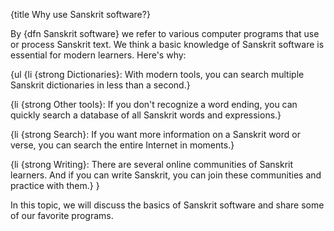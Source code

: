 {title Why use Sanskrit software?}

By {dfn Sanskrit software} we refer to various computer programs that use or
process Sanskrit text. We think a basic knowledge of Sanskrit software is
essential for modern learners. Here's why:

{ul
{li {strong Dictionaries}: With modern tools, you can search multiple Sanskrit
dictionaries in less than a second.}

{li {strong Other tools}: If you don't recognize a word ending, you can quickly
search a database of all Sanskrit words and expressions.}

{li {strong Search}: If you want more information on a Sanskrit word or verse,
you can search the entire Internet in moments.}

{li {strong Writing}: There are several online communities of Sanskrit
learners.  And if you can write Sanskrit, you can join these communities and
practice with them.}
}

In this topic, we will discuss the basics of Sanskrit software and share some
of our favorite programs.
